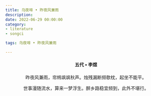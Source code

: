 ```yaml
---
title: 乌夜啼 • 昨夜风兼雨
description:
date: 2022-06-29 00:00:00
category:
- literature
- songci

tags: 乌夜啼 • 昨夜风兼雨

---
```


<div id="poem-author">
    五代 • 李煜
</div>
<div id="poem-body">
<p class="poem-paragraph">昨夜风兼雨，帘帏飒飒秋声。烛残漏断频欹枕，起坐不能平。</p>
<p class="poem-paragraph">世事漫随流水，算来一梦浮生。醉乡路稳宜频到，此外不堪行。</p>

</div>

<style>

#poem-author {
    width: 100%;
    text-align: center;
    margin: 20px 0;
    font-weight: bold;
}
#poem-body {
    width: 100%;
    text-align: center;
}
.poem-paragraph {
    font-family: "仿宋"
}

</style>